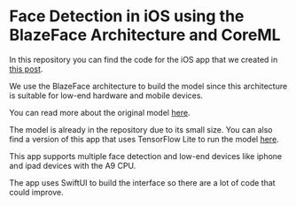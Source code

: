 # Face Detection in iOS using the BlazeFace Architecture and CoreML

In this repository you can find the code for the iOS app that we created in [this post](https://vincentblog.link/posts/blaze-face-in-i-os-using-core-ml).

We use the BlazeFace architecture to build the model since this architecture is suitable for low-end hardware and mobile devices.

You can read more about the original model [here](https://vincentblog.link/posts/face-detection-for-low-end-hardware-using-the-blaze-face-architecture).

The model is already in the repository due to its small size. You can also find a version of this app that uses TensorFlow Lite to run the model [here](https://github.com/vincent1bt/blazeface-ios-tflite).

This app supports multiple face detection and low-end devices like iphone and ipad devices with the A9 CPU.

The app uses SwiftUI to build the interface so there are a lot of code that could improve.

